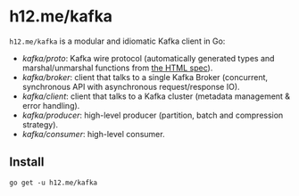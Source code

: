 h12.me/kafka
============

`h12.me/kafka` is a modular and idiomatic Kafka client in Go:

* *kafka/proto*: Kafka wire protocol (automatically generated types and
  marshal/unmarshal functions from
  [the HTML spec](https://cwiki.apache.org/confluence/display/KAFKA/A+Guide+To+The+Kafka+Protocol)).
* *kafka/broker*: client that talks to a single Kafka Broker (concurrent,
  synchronous API with asynchronous request/response IO).
* *kafka/client*: client that talks to a Kafka cluster (metadata management
  & error handling).
* *kafka/producer*: high-level producer (partition, batch and compression strategy).
* *kafka/consumer*: high-level consumer.

Install
-------

```
go get -u h12.me/kafka
```
